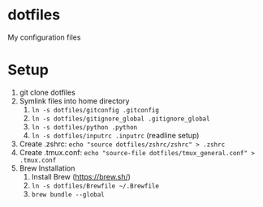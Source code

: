 # dotfiles
My configuration files

# Setup
1. git clone dotfiles
1. Symlink files into home directory
    1. `ln -s dotfiles/gitconfig .gitconfig`
    1. `ln -s dotfiles/gitignore_global .gitignore_global`
    1. `ln -s dotfiles/python .python`
    1. `ln -s dotfiles/inputrc .inputrc` (readline setup)
1. Create .zshrc: `echo "source dotfiles/zshrc/zshrc" > .zshrc`
1. Create .tmux.conf: `echo "source-file dotfiles/tmux_general.conf" > .tmux.conf`
1. Brew Installation
    1. Install Brew (https://brew.sh/)
    1. `ln -s dotfiles/Brewfile ~/.Brewfile`
    1. `brew bundle --global`
  
